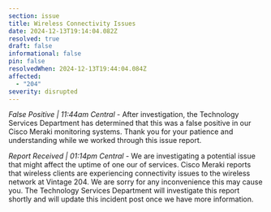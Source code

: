 ```yaml
---
section: issue
title: Wireless Connectivity Issues
date: 2024-12-13T19:14:04.082Z
resolved: true
draft: false
informational: false
pin: false
resolvedWhen: 2024-12-13T19:44:04.084Z
affected:
  - "204"
severity: disrupted
---
```

*False Positive | 11:44am Central* - After investigation, the Technology Services Department has determined that this was a false positive in our Cisco Meraki monitoring systems. Thank you for your patience and understanding while we worked through this issue report.

*Report Received | 01:14pm Central* - We are investigating a potential issue that might affect the uptime of one our of services. Cisco Meraki reports that wireless clients are experiencing connectivity issues to the wireless network at Vintage 204. We are sorry for any inconvenience this may cause you. The Technology Services Department will investigate this report shortly and will update this incident post once we have more information.
